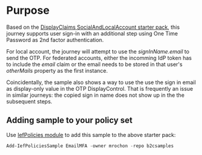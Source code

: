 # Purpose

Based on the [DisplayClaims SocialAndLocalAccount starter pack](https://github.com/Azure-Samples/active-directory-b2c-custom-policy-starterpack/tree/main/Display%20Controls%20Starterpack/SocialAndLocalAccounts), this journey supports user sign-in with an additional step using One Time Password as 2nd factor authentication.

For local account, the journey will attempt to use the *signInName.email* to send the OTP. For federated accounts, either the incomming IdP token has to include the *email* claim or the email needs to be stored in that user's *otherMails* property as the first instance.

Coincidentally, the sample also shows a way to use the use the sign in email as display-only value in the OTP DisplayControl. That is frequently an issue in similar journeys: the copied sign in name does not show up in the the subsequent steps.

## Adding sample to your policy set

Use [IefPolicies module](https://www.powershellgallery.com/packages/IefPolicies) to add this sample to the above starter pack:

```PowerShell
Add-IefPoliciesSample EmailMFA -owner mrochon -repo b2csamples
```

